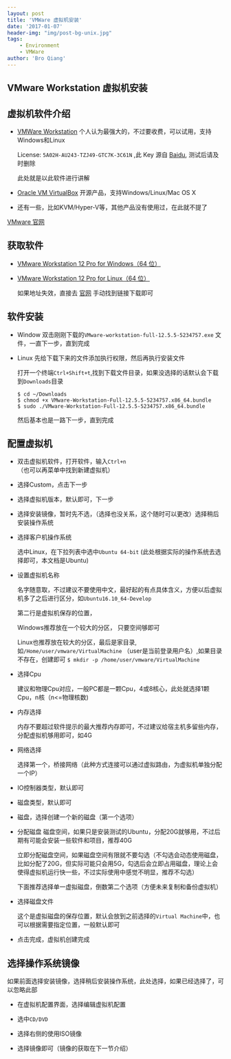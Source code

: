 ```yaml
---
layout: post
title: 'VMWare 虚拟机安装'
date: '2017-01-07'
header-img: "img/post-bg-unix.jpg"
tags:
    - Environment
    - VMWare
author: 'Bro Qiang'
---
```



## VMware Workstation 虚拟机安装

## 虚拟机软件介绍

- [ VMWare Workstation](http://www.vmware.com/cn/products/workstation/workstation-evaluation.html) 
    个人认为最强大的，不过要收费，可以试用，支持Windows和Linux

    License: `5A02H-AU243-TZJ49-GTC7K-3C61N` ,此 Key 源自 [Baidu](https://zhidao.baidu.com/question/1240914582586009779.html), 测试后请及时删除

    此处就是以此软件进行讲解

- [Oracle VM VirtualBox](https://www.virtualbox.org/) 
    开源产品，支持Windows/Linux/Mac OS X

- 还有一些，比如KVM/Hyper-V等，其他产品没有使用过，在此就不提了


[VMware 官网](http://www.vmware.com/cn.html)

## 获取软件

- [VMware Workstation 12 Pro for Windows（64 位）](https://download3.vmware.com/software/wkst/file/VMware-workstation-full-12.5.5-5234757.exe)

- [VMware Workstation 12 Pro for Linux（64 位）](https://download3.vmware.com/software/wkst/file/VMware-Workstation-Full-12.5.5-5234757.x86_64.bundle)

    如果地址失效，直接去 [官网](http://www.vmware.com/cn.html) 手动找到链接下载即可

## 软件安装

- Window 双击刚刚下载的`VMware-workstation-full-12.5.5-5234757.exe` 文件，一直下一步，直到完成

- Linux 先给下载下来的文件添加执行权限，然后再执行安装文件

    打开一个终端`Ctrl+Shift+t`,找到下载文件目录，如果没选择的话默认会下载到`Downloads`目录

    ```shell
    $ cd ~/Downloads
    $ chmod +x VMware-Workstation-Full-12.5.5-5234757.x86_64.bundle
    $ sudo ./VMware-Workstation-Full-12.5.5-5234757.x86_64.bundle
    ```

    然后基本也是一路下一步，直到完成

## 配置虚拟机

- 双击虚拟机软件，打开软件，输入`Ctrl+n` （也可以再菜单中找到新建虚拟机）

- 选择Custom，点击下一步

- 选择虚拟机版本，默认即可，下一步

- 选择安装镜像，暂时先不选，（选择也没关系，这个随时可以更改）选择稍后安装操作系统

- 选择客户机操作系统

    选中Linux，在下拉列表中选中`Ubuntu 64-bit` (此处根据实际的操作系统去选择即可，本文档是Ubuntu)

- 设置虚拟机名称

    名字随意取，不过建议不要使用中文，最好起的有点具体含义，方便以后虚拟机多了之后进行区分，如`Ubuntu16.10_64-Develop`

    第二行是虚拟机保存的位置，

    Windows推荐放在一个较大的分区， 只要空间够即可

    Linux也推荐放在较大的分区，最后是家目录,如`/Home/user/vmware/VirtualMachine` （user是当前登录用户名）,如果目录不存在，创建即可 `$ mkdir -p /home/user/vmware/VirtualMachine`

- 选择Cpu

    建议和物理Cpu对应，一般PC都是一颗Cpu，4或8核心，此处就选择1颗Cpu，n核（n<=物理核数)

- 内存选择

    内存不要超过软件提示的最大推荐内存即可，不过建议给宿主机多留些内存，分配虚拟机够用即可，如4G

- 网络选择

    选择第一个，桥接网络（此种方式连接可以通过虚拟路由，为虚拟机单独分配一个IP）

- IO控制器类型，默认即可

- 磁盘类型，默认即可

- 磁盘，选择创建一个新的磁盘（第一个选项）

- 分配磁盘
    磁盘空间，如果只是安装测试的Ubuntu，分配20G就够用，不过后期有可能会安装一些软件和项目，推荐40G

    立即分配磁盘空间，如果磁盘空间有限就不要勾选（不勾选会动态使用磁盘，比如分配了20G，但实际可能只会用5G，勾选后会立即占用磁盘，理论上会使得虚拟机运行快一些，不过实际使用中感觉不明显，推荐不勾选）

    下面推荐选择单一虚拟磁盘，倒数第二个选项（方便未来复制和备份虚拟机）

- 选择磁盘文件

    这个是虚拟磁盘的保存位置，默认会放到之前选择的`Virtual Machine`中，也可以根据需要指定位置，一般默认即可

- 点击完成，虚拟机创建完成

## 选择操作系统镜像

如果前面选择安装镜像，选择稍后安装操作系统，此处选择，如果已经选择了，可以忽略此部

- 在虚拟机配置界面，选择编辑虚拟机配置

- 选中`CD/DVD`

- 选择右侧的使用ISO镜像

- 选择镜像即可（镜像的获取在下一节介绍）
 

